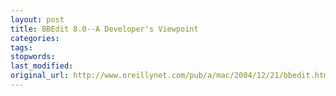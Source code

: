 ```yaml
---
layout: post
title: BBEdit 8.0--A Developer's Viewpoint
categories:
tags:
stopwords:
last_modified:
original_url: http://www.oreillynet.com/pub/a/mac/2004/12/21/bbedit.html
---
```


<!--more-->

